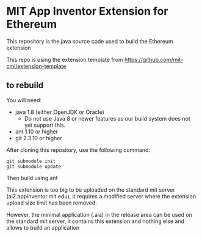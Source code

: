 # MIT App Inventor Extension for Ethereum

This repository is the java source code used to build the Ethereum extension

This repo is using the extension template from 
https://github.com/mit-cml/extension-template


## to rebuild

You will need:

* java 1.8 (either OpenJDK or Oracle)
  * Do not use Java 8 or newer features as our build system does not
    yet support this.
* ant 1.10 or higher
* git 2.3.10 or higher

After cloning this repository, use the following command:

```shell
git submodule init
git submodule update
```

Then build using ant

This extension is too big to be uploaded on the standard
mit server (ai2.appinventor.mit.edu), it requires a modified server
where the extension upload size limit has been removed.

However, the minimal application (.aia) in the release area can be used
on the standard mit server, it contains this extension and nothing else
and allows to build an application
